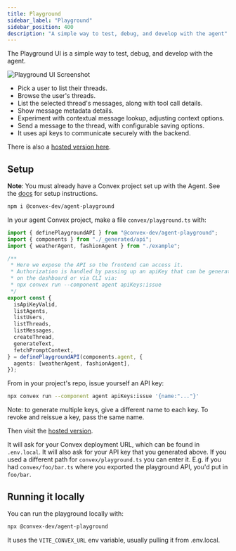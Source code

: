 ```yaml
---
title: Playground
sidebar_label: "Playground"
sidebar_position: 400
description: "A simple way to test, debug, and develop with the agent"
---
```


The Playground UI is a simple way to test, debug, and develop with the agent.

![Playground UI Screenshot](https://get-convex.github.io/agent/screenshot.png)

- Pick a user to list their threads.
- Browse the user's threads.
- List the selected thread's messages, along with tool call details.
- Show message metadata details.
- Experiment with contextual message lookup, adjusting context options.
- Send a message to the thread, with configurable saving options.
- It uses api keys to communicate securely with the backend.

There is also a [hosted version here](https://get-convex.github.io/agent/).

## Setup

**Note**: You must already have a Convex project set up with the Agent. See the
[docs](./agent-setup.md) for setup instructions.

```sh
npm i @convex-dev/agent-playground
```

In your agent Convex project, make a file `convex/playground.ts` with:

```ts
import { definePlaygroundAPI } from "@convex-dev/agent-playground";
import { components } from "./_generated/api";
import { weatherAgent, fashionAgent } from "./example";

/**
 * Here we expose the API so the frontend can access it.
 * Authorization is handled by passing up an apiKey that can be generated
 * on the dashboard or via CLI via:
 * npx convex run --component agent apiKeys:issue
 */
export const {
  isApiKeyValid,
  listAgents,
  listUsers,
  listThreads,
  listMessages,
  createThread,
  generateText,
  fetchPromptContext,
} = definePlaygroundAPI(components.agent, {
  agents: [weatherAgent, fashionAgent],
});
```

From in your project's repo, issue yourself an API key:

```sh
npx convex run --component agent apiKeys:issue '{name:"..."}'
```

Note: to generate multiple keys, give a different name to each key. To revoke
and reissue a key, pass the same name.

Then visit the [hosted version](https://get-convex.github.io/agent/).

It will ask for your Convex deployment URL, which can be found in `.env.local`.
It will also ask for your API key that you generated above. If you used a
different path for `convex/playground.ts` you can enter it. E.g. if you had
`convex/foo/bar.ts` where you exported the playground API, you'd put in
`foo/bar`.

## Running it locally

You can run the playground locally with:

```sh
npx @convex-dev/agent-playground
```

It uses the `VITE_CONVEX_URL` env variable, usually pulling it from .env.local.
